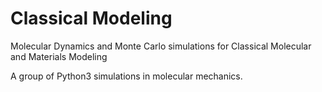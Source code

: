 # Classical Modeling
Molecular Dynamics and Monte Carlo simulations for Classical Molecular and Materials Modeling

A group of Python3 simulations in molecular mechanics. 
